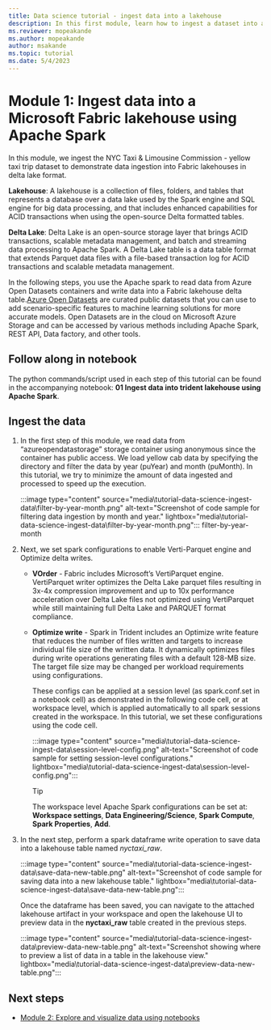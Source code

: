```yaml
---
title: Data science tutorial - ingest data into a lakehouse
description: In this first module, learn how to ingest a dataset into a Fabric lakehouse in delta lake format and how to preview the data you ingested.
ms.reviewer: mopeakande
ms.author: mopeakande
author: msakande
ms.topic: tutorial
ms.date: 5/4/2023
---
```


# Module 1: Ingest data into a Microsoft Fabric lakehouse using Apache Spark

In this module, we ingest the NYC Taxi & Limousine Commission - yellow taxi trip dataset to demonstrate data ingestion into Fabric lakehouses in delta lake format.

**Lakehouse**: A lakehouse is a collection of files, folders, and tables that represents a database over a data lake used by the Spark engine and SQL engine for big data processing, and that includes enhanced capabilities for ACID transactions when using the open-source Delta formatted tables.

**Delta Lake**: Delta Lake is an open-source storage layer that brings ACID transactions, scalable metadata management, and batch and streaming data processing to Apache Spark. A Delta Lake table is a data table format that extends Parquet data files with a file-based transaction log for ACID transactions and scalable metadata management.

In the following steps, you use the Apache spark to read data from Azure Open Datasets containers and write data into a Fabric lakehouse delta table.[Azure Open Datasets](/azure/open-datasets/overview-what-are-open-datasets) are curated public datasets that you can use to add scenario-specific features to machine learning solutions for more accurate models. Open Datasets are in the cloud on Microsoft Azure Storage and can be accessed by various methods including Apache Spark, REST API, Data factory, and other tools.

## Follow along in notebook
The python commands/script used in each step of this tutorial can be found in the accompanying notebook: **01 Ingest data into trident lakehouse using Apache Spark**.

## Ingest the data

1. In the first step of this module, we read data from “azureopendatastorage” storage container using anonymous since the container has public access. We load yellow cab data by specifying the directory and filter the data by year (puYear) and month (puMonth). In this tutorial, we try to minimize the amount of data ingested and processed to speed up the execution.

   :::image type="content" source="media\tutorial-data-science-ingest-data\filter-by-year-month.png" alt-text="Screenshot of code sample for filtering data ingestion by month and year." lightbox="media\tutorial-data-science-ingest-data\filter-by-year-month.png":::
filter-by-year-month

1. Next, we set spark configurations to enable Verti-Parquet engine and Optimize delta writes.

   - **VOrder** - Fabric includes Microsoft’s VertiParquet engine. VertiParquet writer optimizes the Delta Lake parquet files resulting in 3x-4x compression improvement and up to 10x performance acceleration over Delta Lake files not optimized using VertiParquet while still maintaining full Delta Lake and PARQUET format compliance.
   - **Optimize write** - Spark in Trident includes an Optimize write feature that reduces the number of files written and targets to increase individual file size of the written data. It dynamically optimizes files during write operations generating files with a default 128-MB size. The target file size may be changed per workload requirements using configurations.

      These configs can be applied at a session level (as spark.conf.set in a notebook cell) as demonstrated in the following code cell, or at workspace level, which is applied automatically to all spark sessions created in the workspace. In this tutorial, we set these configurations using the code cell.

      :::image type="content" source="media\tutorial-data-science-ingest-data\session-level-config.png" alt-text="Screenshot of code sample for setting session-level configurations." lightbox="media\tutorial-data-science-ingest-data\session-level-config.png":::

      > [!TIP]
      > The workspace level Apache Spark configurations can be set at: **Workspace settings**, **Data Engineering/Science**, **Spark Compute**, **Spark Properties**, **Add**.

1. In the next step, perform a spark dataframe write operation to save data into a lakehouse table named *nyctaxi_raw*.

   :::image type="content" source="media\tutorial-data-science-ingest-data\save-data-new-table.png" alt-text="Screenshot of code sample for saving data into a new lakehouse table." lightbox="media\tutorial-data-science-ingest-data\save-data-new-table.png":::

   Once the dataframe has been saved, you can navigate to the attached lakehouse artifact in your workspace and open the lakehouse UI to preview data in the **nyctaxi_raw** table created in the previous steps.

   :::image type="content" source="media\tutorial-data-science-ingest-data\preview-data-new-table.png" alt-text="Screenshot showing where to preview a list of data in a table in the lakehouse view." lightbox="media\tutorial-data-science-ingest-data\preview-data-new-table.png":::

## Next steps

- [Module 2: Explore and visualize data using notebooks](tutorial-data-science-explore-notebook.md)
